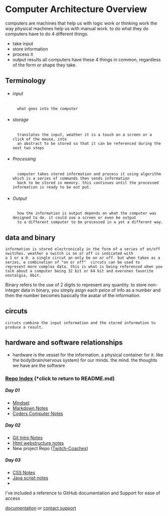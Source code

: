# Computer Architecture Overview
computers are machines that help us with logic work or thinking work the way physical machines help us with manual work.
to do what they do computers have to do 4 different things.
- take input
- store information
- process it 
- output results
all computers have these 4 things in common, regardless of the form or shape they take. 



## Terminology
- ###### input 
        what goes into the computer
- ###### storage
        translates the input, weather it is a touch on a screen or a click of the mouse, into 
        an abstract to be stored so that it can be referenced during the next two steps
- ###### Processing
        computer takes stored information and process it using algorithm which is a series of commands then sends information 
        back to be stored in memory. this continues until the processed information is ready to be out put. 
- ###### Output
        how the information is output depends on what the computer was designed to do. it could use a screen or even be output
        to a different computer to be processed in a yet a different way. 

## data and binary
    information is stored electronicaly in the form of a series of on/off switches. weather a switch is on or off is indicated with
    a 1 or a 0. a single circut an only be on or off. but when taken as a series, a combination of "on or off"  circuts can be used to 
    represent more complex data. this is what is being referenced when you talk about a computer being 32 bit or 64 bit and everones favorite 
    nostalgia, 8bit. 
Binary refers to the use of 2 digits to represent any quantity. to store non-integer data in binary, you simply asign each peice of info
as a number and then the number becomes basically the avatar of the information. 

## circuts
    circuts combine the input information and the stored information to produce a result.
    
## hardware and software relationships

- hardware is the vessel for the information. a physical container for it. like the body(brain/nervous system) for our minds. the mind. the thoughts we have are the software





### [Repo Index](https://masonchance.github.io/learning-journal-repo/) (*click to return to README.md)

##### Day 01

- [Mindset](https://masonchance.github.io/learning-journal-repo/main-page)
- [Markdown Notes](https://masonchance.github.io/learning-journal-repo/markdown-notes/)
- [Coders Computer Notes](https://masonchance.github.io/learning-journal-repo/the-coders-computer-notes/)

##### Day 02
 - [Git Intro Notes](https://masonchance.github.io/learning-journal-repo/git-intro-notes/)
 - [Html webstructure notes](https://masonchance.github.io/learning-journal-repo/Html-webstructure-notes/)
 - New project Repo ([Twitch-Coaches](https://masonchance.github.io/twitch-coaches/))

##### Day 03
- [CSS Notes](https://masonchance.github.io/learning-journal-repo/css-notes/)
- [Java script notes](https://masonchance.github.io/learning-journal-repo/js-notes/)
-

I've included a reference to GitHub documentation and Support for ease of access

[documentation](https://help.github.com/categories/github-pages-basics/) or [contact support](https://github.com/contact)
